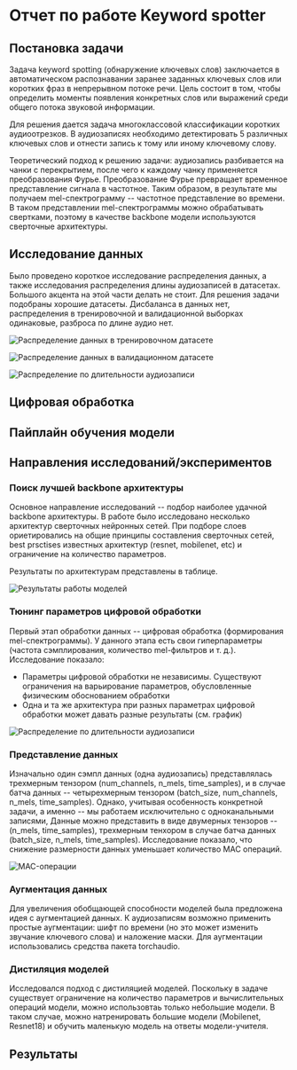 # Отчет по работе Keyword spotter

## Постановка задачи
Задача keyword spotting (обнаружение ключевых слов) заключается в автоматическом распознавании заранее заданных ключевых слов или коротких фраз в непрерывном потоке речи. Цель состоит в том, чтобы определить моменты появления конкретных слов или выражений среди общего потока звуковой информации.

Для решения дается задача многоклассовой классификации коротких аудиоотрезков. В аудиозаписях необходимо детектировать
5 различных ключевых слов и отнести запись к тому или иному ключевому слову.

Теоретический подход к решению задачи: аудиозапись разбивается на чанки с перекрытием, после чего к каждому чанку
применяется преобразования Фурье. Преобразование Фурье превращает временное представление сигнала в частотное. Таким
образом, в результате мы получаем mel-спектрограмму -- частотное представление во времени. В таком представлении
mel-спектрограммы можно обрабатывать свертками, поэтому в качестве backbone модели используются сверточные 
архитектуры.

## Исследование данных

Было проведено короткое исследование распределения данных, а также исследования распределения длины аудиозаписей в 
датасетах. Большого акцента на этой части делать не стоит. Для решения задачи подобраны хорошие датасеты. 
Дисбаланса в данных нет, распределения в тренировочной и валидационной выборках одинаковые, разброса по длине аудио нет.

![Распределение данных в тренировочном датасете](/docs/images/train_data_distribution.png)

![Распределение данных в валидационном датасете](/docs/images/validation_data_distribution.png)

![Распределение по длительности аудиозаписи](/docs/images/audio_len_distrib.png)

## Цифровая обработка

## Пайплайн обучения модели

## Направления исследований/экспериментов

### Поиск лучшей backbone архитектуры

Основное направление исследований -- подбор наиболее удачной backbone архитектуры. В работе было исследовано несколько
архитектур сверточных нейронных сетей. При подборе слоев ориетировались на общие принципы составления сверточных 
сетей, best prsctises известных архитектур (resnet, mobilenet, etc) и ограничение на количество параметров.

Результаты по архитектурам представлены в таблице.

![Результаты работы моделей](/docs/images/model_accuracy.png)

### Тюнинг параметров цифровой обработки

Первый этап обработки данных -- цифровая обработка (формирования mel-спектрограммы). У данного этапа есть свои 
гиперпараметры (частота сэмплирования, количество mel-фильтров и т. д.). Исследование показало:

- Параметры цифровой обработки не независимы. Существуют ограничения на варьирование параметров, обусловленные физическим обоснованием обработки
- Одна и та же архитектура при разных параметрах цифровой обработки может давать разные результаты (см. график)

![Распределение по длительности аудиозаписи](/docs/images/mel_spec_parameters_tuning.png)

### Представление данных

Изначально один сэмпл данных (одна аудиозапись) представлялась трехмерным тензором (num_channels, n_mels, time_samples), 
и в случае батча данных -- четырехмерным тензором (batch_size, num_channels, n_mels, time_samples).
Однако, учитывая особенность конкретной задачи, а именно -- мы работаем исключительно с одноканальными записями,
Данные можно представить в виде двумерных тензоров -- (n_mels, time_samples), трехмерным тенхором в случае батча 
данных (batch_size, n_mels, time_samples). Исследование показало, что снижение размерности данных уменьшает количество
MAC операций.

![MAC-операции](/docs/images/MAC2_compare.png)

### Аугментация данных

Для увеличения обобщающей способности моделей была предложена идея с аугментацией данных.
К аудиозаписям возможно применить простые аугментации: шифт по времени (но это может изменить 
звучание ключевого слова) и наложение маски. Для аугментации использовались средства пакета
torchaudio.

### Дистиляция моделей

Исследовался подход с дистиляцией моделей. Поскольку в задаче существует ограничение на 
количество параметров и вычислительных операций модели, можно использовтаь только небольшие 
модели. В таком случае, можно натренировать большие модели (Mobilenet, Resnet18) и обучить маленькую модель на ответы модели-учителя.

## Результаты